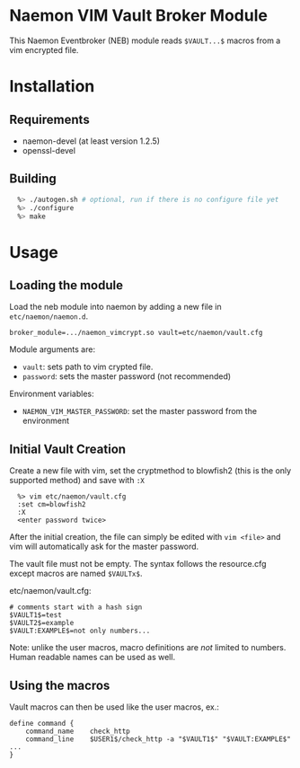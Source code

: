 Naemon VIM Vault Broker Module
==============================

This Naemon Eventbroker (NEB) module reads `$VAULT...$` macros from a vim encrypted
file.

Installation
============

Requirements
------------

  - naemon-devel (at least version 1.2.5)
  - openssl-devel

Building
--------

```bash
  %> ./autogen.sh # optional, run if there is no configure file yet
  %> ./configure
  %> make
```

Usage
=====

Loading the module
------------------

Load the neb module into naemon by adding a new file in `etc/naemon/naemon.d`.

```
broker_module=.../naemon_vimcrypt.so vault=etc/naemon/vault.cfg
```

Module arguments are:

  - `vault`: sets path to vim crypted file.
  - `password`: sets the master password (not recommended)

Environment variables:

  - `NAEMON_VIM_MASTER_PASSWORD`: set the master password from the environment

Initial Vault Creation
----------------------

Create a new file with vim, set the cryptmethod to blowfish2 (this is the only
supported method) and save with `:X`

```
  %> vim etc/naemon/vault.cfg
  :set cm=blowfish2
  :X
  <enter password twice>
```

After the initial creation, the file can simply be edited with `vim <file>` and
vim will automatically ask for the master password.

The vault file must not be empty. The syntax follows the resource.cfg except
macros are named `$VAULTx$`.

etc/naemon/vault.cfg:
```
# comments start with a hash sign
$VAULT1$=test
$VAULT2$=example
$VAULT:EXAMPLE$=not only numbers...
```

Note: unlike the user macros, macro definitions are _not_ limited to numbers. Human readable names can be used as well.

Using the macros
----------------

Vault macros can then be used like the user macros, ex.:

```
define command {
    command_name    check_http
    command_line    $USER1$/check_http -a "$VAULT1$" "$VAULT:EXAMPLE$" ...
}
```
